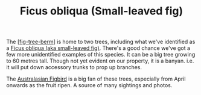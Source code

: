 ﻿---
tags:
- plant
- tree
- ficus
- fig
- wood-duck-meadows
title: Ficus obliqua (Small-leaved fig)
type: plant
---
The [[fig-tree-berm]] is home to two trees, including what we've identified as a [Ficus obliqua (aka small-leaved fig)](https://en.wikipedia.org/wiki/Ficus_obliqua). There's a good chance we've got a few more unidentified examples of this species. It can be a big tree growing to 60 metres tall. Though not yet evident on our property, it is a banyan. i.e. it will put down accessory trunks to prop up branches.

The [Australasian Figbird](/memex/sense/birdwatching/australasianFigbird.md) is a big fan of these trees, especially from April onwards as the fruit ripen. A source of many sightings and photos.




[//begin]: # "Autogenerated link references for markdown compatibility"
[fig-tree-berm]: ../fig-tree-berm "Fig tree berm"
[//end]: # "Autogenerated link references"